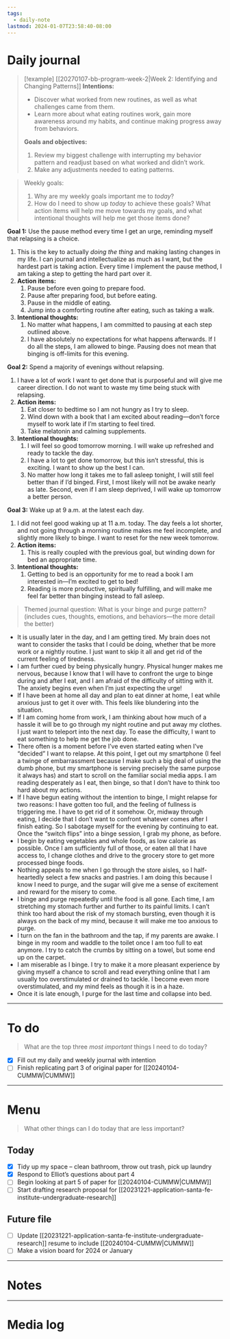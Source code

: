 ```yaml
---
tags:
  - daily-note
lastmod: 2024-01-07T23:58:40-08:00
---
```

# Daily journal

>[!example] [[20270107-bb-program-week-2|Week 2: Identifying and Changing Patterns]]
>**Intentions:**
>- Discover what worked from new routines, as well as what challenges came from them.
>- Learn more about what eating routines work, gain more awareness around my habits, and continue making progress away from behaviors.
>
>**Goals and objectives:**
>1. Review my biggest challenge with interrupting my behavior pattern and readjust based on what worked and didn’t work.
>2. Make any adjustments needed to eating patterns.

> Weekly goals:
> 1. Why are my weekly goals important me to *today*?
> 2. How do I need to show up *today* to achieve these goals? What action items will help me move towards my goals, and what intentional thoughts will help me get those items done?

**Goal 1:** Use the pause method every time I get an urge, reminding myself that relapsing is a choice.
1. This is the key to actually *doing the thing* and making lasting changes in my life. I can journal and intellectualize as much as I want, but the hardest part is taking action. Every time I implement the pause method, I am taking a step to getting the hard part over it.
2. **Action items:**
	1. Pause before even going to prepare food.
	2. Pause after preparing food, but before eating.
	3. Pause in the middle of eating.
	4. Jump into a comforting routine after eating, such as taking a walk.
3. **Intentional thoughts:**
	1. No matter what happens, I am committed to pausing at each step outlined above.
	2. I have absolutely no expectations for what happens afterwards. If I do all the steps, I am allowed to binge. Pausing does not mean that binging is off-limits for this evening.

**Goal 2:** Spend a majority of evenings without relapsing.
1. I have a lot of work I want to get done that is purposeful and will give me career direction. I do not want to waste my time being stuck with relapsing.
2. **Action items:**
	1. Eat closer to bedtime so I am not hungry as I try to sleep.
	2. Wind down with a book that I am excited about reading—don’t force myself to work late if I’m starting to feel tired.
	3. Take melatonin and calming supplements.
3. **Intentional thoughts:**
	1. I will feel so good tomorrow morning. I will wake up refreshed and ready to tackle the day.
	2. I have a lot to get done tomorrow, but this isn’t stressful, this is exciting. I want to show up the best I can.
	3. No matter how long it takes me to fall asleep tonight, I will still feel better than if I’d binged. First, I most likely will not be awake nearly as late. Second, even if I am sleep deprived, I will wake up tomorrow a better person.

**Goal 3:** Wake up at 9 a.m. at the latest each day.
1. I did not feel good waking up at 11 a.m. today. The day feels a lot shorter, and not going through a morning routine makes me feel incomplete, and slightly more likely to binge. I want to reset for the new week tomorrow.
2. **Action items:**
	1. This is really coupled with the previous goal, but winding down for bed an appropriate time.
3. **Intentional thoughts:**
	1. Getting to bed is an opportunity for me to read a book I am interested in—I’m excited to get to bed!
	2. Reading is more productive, spiritually fulfilling, and will make me feel far better than binging instead to fall asleep.


> Themed journal question: What is your binge and purge pattern? (includes cues, thoughts, emotions, and behaviors—the more detail the better)

- It is usually later in the day, and I am getting tired. My brain does not want to consider the tasks that I could be doing, whether that be more work or a nightly routine. I just want to skip it all and get rid of the current feeling of tiredness.
- I am further cued by being physically hungry. Physical hunger makes me nervous, because I know that I will have to confront the urge to binge during and after I eat, and I am afraid of the difficulty of sitting with it. The anxiety begins even when I’m just expecting the urge!
- If I have been at home all day and plan to eat dinner at home, I eat while anxious just to get it over with. This feels like blundering into the situation.
- If I am coming home from work, I am thinking about how much of a hassle it will be to go through my night routine and put away my clothes. I just want to teleport into the next day. To ease the difficulty, I want to eat something to help me get the job done.
- There often is a moment before I’ve even started eating when I’ve “decided” I want to relapse. At this point, I get out my smartphone (I feel a twinge of embarrassment because I make such a big deal of using the dumb phone, but my smartphone is serving precisely the same purpose it always has) and start to scroll on the familiar social media apps. I am reading desperately as I eat, then binge, so that I don’t have to think too hard about my actions.
- If I have begun eating without the intention to binge, I might relapse for two reasons: I have gotten too full, and the feeling of fullness is triggering me. I have to get rid of it somehow. Or, midway through eating, I decide that I don’t want to confront whatever comes after I finish eating. So I sabotage myself for the evening by continuing to eat. Once the “switch flips” into a binge session, I grab my phone, as before.
- I begin by eating vegetables and whole foods, as low calorie as possible. Once I am sufficiently full of those, or eaten all that I have access to, I change clothes and drive to the grocery store to get more processed binge foods.
- Nothing appeals to me when I go through the store aisles, so I half-heartedly select a few snacks and pastries. I am doing this because I know I need to purge, and the sugar will give me a sense of excitement and reward for the misery to come.
- I binge and purge repeatedly until the food is all gone. Each time, I am stretching my stomach further and further to its painful limits. I can’t think too hard about the risk of my stomach bursting, even though it is always on the back of my mind, because it will make me too anxious to purge.
- I turn on the fan in the bathroom and the tap, if my parents are awake. I binge in my room and waddle to the toilet once I am too full to eat anymore. I try to catch the crumbs by sitting on a towel, but some end up on the carpet.
- I am miserable as I binge. I try to make it a more pleasant experience by giving myself a chance to scroll and read everything online that I am usually too overstimulated or drained to tackle. I become even more overstimulated, and my mind feels as though it is in a haze.
- Once it is late enough, I purge for the last time and collapse into bed.

---
# To do

> What are the top three *most important* things I need to do today?

- [x] Fill out my daily and weekly journal with intention
- [ ] Finish replicating part 3 of original paper for [[20240104-CUMMW|CUMMW]]

----
# Menu

> What other things can I do today that are less important?
## Today

- [x] Tidy up my space – clean bathroom, throw out trash, pick up laundry
- [x] Respond to Elliot’s questions about part 4
- [ ] Begin looking at part 5 of paper for [[20240104-CUMMW|CUMMW]]
- [ ] Start drafting research proposal for [[20231221-application-santa-fe-institute-undergraduate-research]]

## Future file

- [ ] Update [[20231221-application-santa-fe-institute-undergraduate-research]] resume to include [[20240104-CUMMW|CUMMW]]
- [ ] Make a vision board for 2024 or January

---
# Notes

---
# Media log
